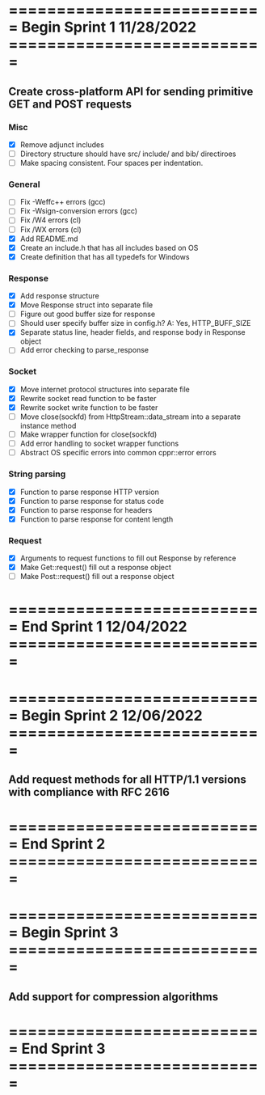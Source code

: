 # =========================== Begin Sprint 1 11/28/2022 ===========================
## Create cross-platform API for sending primitive GET and POST requests

### Misc
 - [X] Remove adjunct includes
 - [ ] Directory structure should have src/ include/ and bib/ directiroes
 - [ ] Make spacing consistent. Four spaces per indentation.

### General
- [ ] Fix -Weffc++ errors (gcc)
- [ ] Fix -Wsign-conversion errors (gcc)
- [ ] Fix /W4 errors (cl)
- [ ] Fix /WX errors (cl)
- [X] Add README.md
- [X] Create an include.h that has all includes based on OS
- [X] Create definition that has all typedefs for Windows

### Response
- [X] Add response structure
- [X] Move Response struct into separate file
- [ ] Figure out good buffer size for response
- [ ] Should user specify buffer size in config.h? A: Yes, HTTP_BUFF_SIZE
- [X] Separate status line, header fields, and response body in Response object
- [ ] Add error checking to parse_response

### Socket
- [X] Move internet protocol structures into separate file
- [X] Rewrite socket read function to be faster
- [X] Rewrite socket write function to be faster
- [ ] Move close(sockfd) from HttpStream::data_stream into a separate instance method
- [ ] Make wrapper function for close(sockfd)
- [ ] Add error handling to socket wrapper functions
- [ ] Abstract OS specific errors into common cppr::error errors

### String parsing
- [X] Function to parse response HTTP version
- [X] Function to parse response for status code
- [X] Function to parse response for headers
- [X] Function to parse response for content length

### Request
- [X] Arguments to request functions to fill out Response by reference
- [X] Make Get::request() fill out a response object
- [ ] Make Post::request() fill out a response object

# =========================== End Sprint 1 12/04/2022 ===========================
# =========================== Begin Sprint 2 12/06/2022 ===========================
## Add request methods for all HTTP/1.1 versions with compliance with RFC 2616

# =========================== End Sprint 2 ===========================
# =========================== Begin Sprint 3 ===========================
## Add support for compression algorithms

# =========================== End Sprint 3 ===========================
